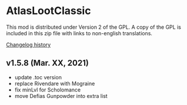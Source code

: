 # AtlasLootClassic

This mod is distributed under Version 2 of the GPL.  A copy of the GPL is included in this zip file with links to non-english translations.

[Changelog history](https://github.com/Hoizame/AtlasLootClassic/blob/master/AtlasLootClassic/Documentation/Release_Notes.md)

## v1.5.8 (Mar. XX, 2021)

- update .toc version
- replace Rivendare with Mograine
- fix minLvl for Scholomance
- move Defias Gunpowder into extra list
